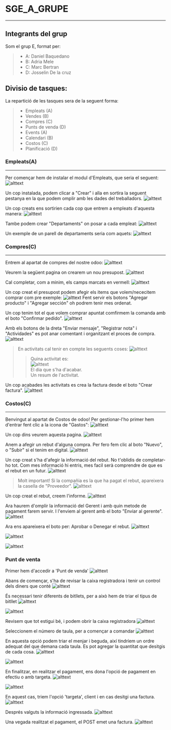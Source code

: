 # SGE_A_GRUPE
-------------
## Integrants del grup
Som el grup E, format per:
>* A: Daniel Baquedano
>* B: Adria Mele
>* C: Marc Bertran
>* D: Josselin De la cruz

## Divisio de tasques:
La repartició de les tasques sera de la seguent forma:
>* Empleats (A)
>* Vendes (B)
>* Compres (C)
>* Punts de venda (D)
>* Events (A)
>* Calendari (B)
>* Costos (C)
>* Planificació (D)

### Empleats(A)
----
Per començar hem de instalar el modul d'Empleats, que seria el seguent:
![alttext](img/Empleats/AplicacióEmpleats.png "Aplicació")

Un cop instalada, podem clicar a "Crear" i alla en sortira la seguent pestanya en la que podem omplir amb les dades del treballadors.
![alttext](img/Empleats/TestCreacioEmpleats.png "Test Exemple Empleats")

Un cop creats ens sortirien cada cop que entrem a empleats d'aquesta manera:
![alttext](img/Empleats/ExempleEmpleatsCreats.png "Exemple Empleats")

Tambe podem crear "Departaments" on posar a cada empleat:
![alttext](img/Empleats/TestDepartamentos.png "Test Departament")

Un exemple de un parell de departaments seria com aquets:
![alttext](img/Empleats/EjemploDepartamentos.png "Exemple Departaments")


### Compres(C)
----
Entrem al apartat de compres del nostre odoo:
![alttext](img/Compres/1entrarCompres.png "Entrar a compres")

Veurem la següent pagina on crearem un nou presupost.
![alttext](img/Compres/2nouPresupost.png "Creem nou presupost")

Cal completar, com a minim, els camps marcats en vermell:
![alttext](img/Compres/3presuCreat.png "P00001")

Un cop creat el presupost podem afegir els items que volem/nececitem comprar com pre exemple:
![alttext](img/Compres/4afegirProductes.png "Afegir productes")
Fent servir els botons "Agregar producto" i "Agregar sección" oh podrem tenir mes ordenat.

Un cop tenim tot el que volem comprar apuntat comfirmem la comanda amb el boto "Confirmar pedido".
![alttext](img/Compres/5confirmemComanda.png "Confirmar comanda")

Amb els botons de la dreta "Enviar mensaje", "Registrar nota" i "Actividades" es pot anar comentant i organitzant el proces de compra.
![alttext](img/Compres/6seguimentPressu.png "Seguiment pressupost")

>En activitats cal tenir en compte les seguents coses:
>![alttext](img/Compres/6.1Activitats.png "Activitats")     
>>Quina activitat es:   
>>![alttext](img/Compres/6.2tipusActivitat.png "Tipus Activitats")    
>>El dia que s'ha d'acabar.     
>>Un resum de l'activitat.

Un cop acabades les activitats es crea la factura desde el boto "Crear factura".
![alttext](img/Compres/7crearFactura.png "Crear factura")

### Costos(C)
----
Benvingut al apartat de Costos de odoo! Per gestionar-l'ho primer hem d'entrar fent clic a la icona de "Gastos":
![alttext](img/Costos/1Entrar.png "Entrar a Costos")

Un cop dins veurem aquesta pagina.
![alttext](img/Costos/2Principal.png "Pagina principal")

Anem a afegir un rebut d'alguna compra. Per fero fem clic al boto "Nuevo", o "Subir" si el tenim en digital.
![alttext](img/Costos/3CrearRebut.png "Crear rebut")

Un cop creat s'ha d'afegir la informació del rebut. No t'oblidis de completar-ho tot. Com mes informació hi entris, mes facil serà comprendre de que es el rebut en un futur.
![alttext](img/Costos/4OmplirRebut.png "Omplir rebut")
> Molt important! Si la compañia es la que ha pagat el rebut, apareixera la casella de "Proveedor". 
>![alttext](img/Costos/4.1PagatXcompanyia.png)

Un cop creat el rebut, creem l'informe.
![alttext](img/Costos/5CrearInforme.png "Crear informe")

Ara haurem d'omplir la informació del Gerent i amb quin metode de pagament farem servir. I l'enviem al gerent amb el boto "Enviar al gerente".
![alttext](img/Costos/6OmplirEnviarInforme.png "Omplir i enviar")

Ara ens apareixera el boto per: Aprobar o Denegar el rebut.
![alttext](img/Costos/7Aprobar.png "Aprobar")


![alttext]()

![alttext]()

### Punt de venta

Primer hem d'accedir a 'Punt de venda'
![alttext](img/TPV/Imatge1.jpeg)

Abans de començar, s'ha de revisar la caixa registradora i tenir un control dels diners que conté
![alttext](img/TPV/Imatge2.jpeg)

És necessari tenir diferents de bitllets, per a això hem de triar el tipus de bitllet
![alttext](img/TPV/Imatge3.jpeg)

![alttext](img/TPV/Imatge4.jpeg)

Revisem que tot estigui bé, i podem obrir la caixa registradora
![alttext](img/TPV/Imatge5.jpeg)

Seleccionem el número de taula, per a començar a comandar
![alttext](img/TPV/Imatge6.jpeg)

En aquesta opció podem triar el menjar i beguda, així tindríem un ordre adequat del que demana cada taula. Es pot agregar la quantitat que desitgis de cada cosa.
![alttext](img/TPV/Imatge7.jpeg)

![alttext](img/TPV/Imatge8.jpeg)

En finalitzar, en realitzar el pagament, ens dona l'opció de pagament en efectiu o amb targeta.
![alttext](img/TPV/Imatge9.jpeg)

![alttext](img/TPV/Imatge10.jpeg)

En aquest cas, triem l'opció 'targeta', client i en cas desitgi una factura.
![alttext](img/TPV/Imatge11.jpeg)


Després valguts la informació ingressada.
![alttext](img/TPV/Imatge12.jpeg)


Una vegada realitzat el pagament, el POST emet una factura.
![alttext](img/TPV/Imatge14.jpeg)


